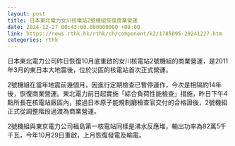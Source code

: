 ```yaml
---
layout: post
title: 日本東北電力女川核電站2號機組恢復商業營運
date: 2024-12-27 00:43:08.000000000 +08:00
link: https://news.rthk.hk/rthk/ch/component/k2/1785095-20241227.htm
categories: rthk
---
```


日本東北電力公司昨日恢復10月底重啟的女川核電站2號機組的商業營運，是2011年3月的東日本大地震後，位於災區的核電站首次正式營運。

2號機組在當年地震前幾個月，因進行定期檢查已暫停運作，今次是相隔約14年後，恢復商業營運。東北電力前日起實施「綜合負荷性能檢查」措施，昨日下午4點所長在核電站廠區內，接過日本原子能規制廳檢查官交付的合格證後，2號機組正式從調整階段過渡為商業營運。

2號機組與東京電力公司福島第一核電站同樣是沸水反應堆，輸出功率為82萬5千千瓦，今年10月29日重啟，上月恢復發電及輸電。
